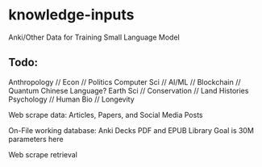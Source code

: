 # knowledge-inputs
Anki/Other Data for Training Small Language Model
## Todo:
Anthropology // Econ // Politics
Computer Sci // AI/ML // Blockchain // Quantum
Chinese Language?
Earth Sci // Conservation // Land Histories
Psychology // Human Bio // Longevity

Web scrape data:
Articles, Papers, and Social Media Posts

On-File working database:
Anki Decks
PDF and EPUB Library
Goal is 30M parameters here

Web scrape retrieval